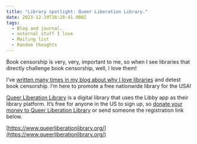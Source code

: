 ```yaml
---
title: "Library spotlight: Queer Liberation Library."
date: 2023-12-20T16:28:41.000Z
tags:
  - Blog and journal.
  - external stuff I love
  - Mailing list
  - Random thoughts
---
```


Book censorship is very, very, important to me, so when I see libraries that directly challenge book censorship, well, I love them!

I’ve [written many times in my blog about why I love libraries](/posts/tags/blog-and-journal) and detest book censorship. I’m here to promote a free nationwide library for the USA!

[Queer Liberation Library](https://www.queerliberationlibrary.org/) is a digital library that uses the Libby app as their library platform. It’s free for anyone in the US to sign up, so [donate your money to Queer Liberation Library](https://givebutter.com/DLwIaj) or send someone the registration link below.

[https://www.queerliberationlibrary.org/](https://www.queerliberationlibrary.org/)
